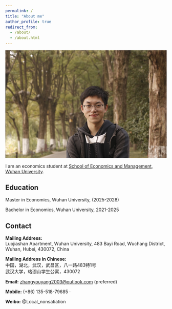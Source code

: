 ```yaml
---
permalink: /
title: "About me"
author_profile: true
redirect_from: 
  - /about/
  - /about.html
---
```


![Editing a markdown file for a talk](/images/profile.png)

I am an economics student at [School of Economics and Management](https://ems.whu.edu.cn/English.htm), [Wuhan University](https://en.whu.edu.cn/).

Education
------

Master in Economics, Wuhan University, (2025-2028)

Bachelor in Economics, Wuhan University, 2021-2025

Contact
------

**Mailing Address:**  
Luojiashan Apartment, Wuhan University, 483 Bayi Road, Wuchang District, Wuhan, Hubei, 430072, China  

**Mailing Address in Chinese:**  
中国，湖北，武汉，武昌区，八一路483特1号  
武汉大学，珞珈山学生公寓，430072  

**Email:** zhangyouyang2003@outlook.com (preferred)  

**Mobile:** (+86) 135-518-79685 ·  

**Weibo:** @Local_nonsatiation  
